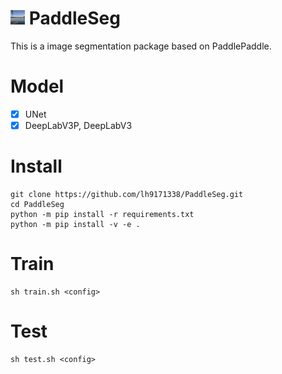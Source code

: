 [<img height="23" src="https://github.com/lh9171338/Outline/blob/master/icon.jpg"/>](https://github.com/lh9171338/Outline) PaddleSeg
===

This is a image segmentation package based on PaddlePaddle.

# Model
- [x] UNet
- [x] DeepLabV3P, DeepLabV3

# Install
```shell
git clone https://github.com/lh9171338/PaddleSeg.git
cd PaddleSeg
python -m pip install -r requirements.txt
python -m pip install -v -e .
```
# Train
```shell
sh train.sh <config>
```

# Test
```shell
sh test.sh <config>
```
